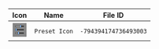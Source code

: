 | Icon | Name | File ID |
| ---  | ---  | ---     |
| ![](Preset%20Icon.png) | `Preset Icon` | `-794394174736493003` |
